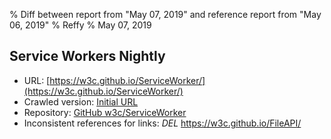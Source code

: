 % Diff between report from "May 07, 2019" and reference report from "May 06, 2019"
% Reffy
% May 07, 2019

## Service Workers Nightly

- URL: [https://w3c.github.io/ServiceWorker/](https://w3c.github.io/ServiceWorker/)
- Crawled version: [Initial URL](https://w3c.github.io/ServiceWorker/)
- Repository: [GitHub w3c/ServiceWorker](https://github.com/w3c/ServiceWorker)
- Inconsistent references for links: *DEL* https://w3c.github.io/FileAPI/


